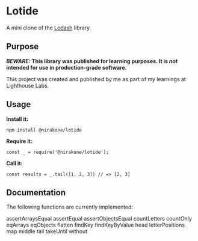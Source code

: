 # Lotide

A mini clone of the [Lodash](https://lodash.com) library.

## Purpose

**_BEWARE:_ This library was published for learning purposes. It is _not_ intended for use in production-grade software.**

This project was created and published by me as part of my learnings at Lighthouse Labs. 

## Usage

**Install it:**

`npm install @nirakone/lotide`

**Require it:**

`const _ = require('@nirakone/lotide');`

**Call it:**

`const results = _.tail([1, 2, 3]) // => [2, 3]`

## Documentation

The following functions are currently implemented:

assertArraysEqual
assertEqual
assertObjectsEqual
countLetters
countOnly
eqArrays
eqObjects
flatten
findKey
findKeyByValue
head
letterPositions
map
middle
tail
takeUntil
without